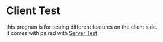 # Client Test
this program is for testing different features on the client side. <br />
It comes with paired with [Server Test](https://github.com/Ruski1/Networking-Password-Manage/tree/main/ServerTest)
